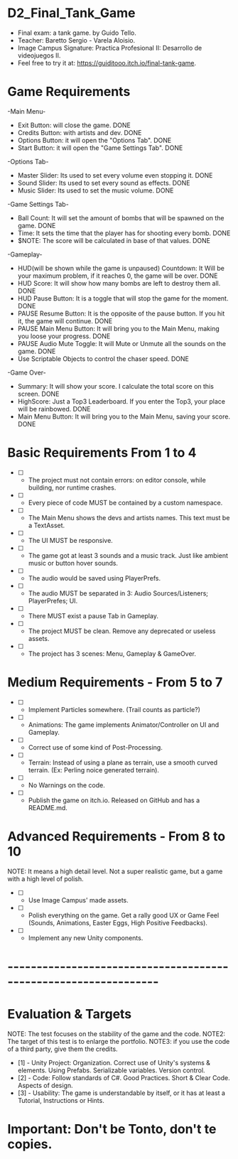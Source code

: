# D2_Final_Tank_Game
 - Final exam: a tank game. by Guido Tello.
 - Teacher: Baretto Sergio - Varela Aloisio.
 - Image Campus Signature: Practica Profesional II: Desarrollo de videojuegos II.
 - Feel free to try it at: https://guiditooo.itch.io/final-tank-game.

# Game Requirements
 -Main Menu-
   * Exit Button: will close the game. DONE
   * Credits Button: with artists and dev. DONE
   * Options Button: it will open the "Options Tab". DONE
   * Start Button: it will open the "Game Settings Tab". DONE

 -Options Tab- 
   * Master Slider: Its used to set every volume even stopping it. DONE
   * Sound Slider: Its used to set every sound as effects. DONE
   * Music Slider: Its used to set the music volume. DONE

 -Game Settings Tab-
   * Ball Count: It will set the amount of bombs that will be spawned on the game. DONE
   * Time: It sets the time that the player has for shooting every bomb. DONE
   * $NOTE: The score will be calculated in base of that values. DONE

 -Gameplay-
   * HUD(will be shown while the game is unpaused) Countdown: It Will be your maximum problem, if it reaches 0, the game will be over.  DONE
   * HUD Score: It will show how many bombs are left to destroy them all. DONE
   * HUD Pause Button: It is a toggle that will stop the game for the moment. DONE
   * PAUSE Resume Button: It is the opposite of the pause button. If you hit it, the game will continue. DONE
   * PAUSE Main Menu Button: It will bring you to the Main Menu, making you loose your progress. DONE
   * PAUSE Audio Mute Toggle: It will Mute or Unmute all the sounds on the game. DONE
   * Use Scriptable Objects to control the chaser speed. DONE

 -Game Over-
   * Summary: It will show your score. I calculate the total score on this screen. DONE
   * HighScore: Just a Top3 Leaderboard. If you enter the Top3, your place will be rainbowed. DONE
   * Main Menu Button: It will bring you to the Main Menu, saving your score. DONE

# Basic Requirements From 1 to 4
* [ ] - The project must not contain errors: on editor console, while building, nor runtime crashes.
* [ ] - Every piece of code MUST be contained by a custom namespace.
* [ ] - The Main Menu shows the devs and artists names. This text must be a TextAsset.
* [ ] - The UI MUST be responsive.
* [ ] - The game got at least 3 sounds and a music track. Just like ambient music or button hover sounds.
* [ ] - The audio would be saved using PlayerPrefs.
* [ ] - The audio MUST be separated in 3: Audio Sources/Listeners; PlayerPrefes; UI.
* [ ] - There MUST exist a pause Tab in Gameplay.
* [ ] - The project MUST be clean. Remove any deprecated or useless assets.
* [ ] - The project has 3 scenes: Menu, Gameplay & GameOver.

# Medium Requirements - From 5 to 7 
* [ ] - Implement Particles somewhere. (Trail counts as particle?)
* [ ] - Animations: The game implements Animator/Controller on UI and Gameplay.
* [ ] - Correct use of some kind of Post-Processing.
* [ ] - Terrain: Instead of using a plane as terrain, use a smooth curved terrain. (Ex: Perling noice generated terrain).
* [ ] - No Warnings on the code. 
* [ ] - Publish the game on itch.io. Released on GitHub and has a README.md.

# Advanced Requirements - From 8 to 10
NOTE: It means a high detail level. Not a super realistic game, but a game with a high level of polish.
* [ ] - Use Image Campus' made assets.
* [ ] - Polish everything on the game. Get a rally good UX or Game Feel (Sounds, Animations, Easter Eggs, High Positive Feedbacks).
* [ ] - Implement any new Unity components.

# ----------------------------------------------------------------

# Evaluation & Targets
  NOTE: The test focuses on the stability of the game and the code.
  NOTE2: The target of this test is to enlarge the portfolio.
  NOTE3: if you use the code of a third party, give them the credits.
* [1] - Unity Project: Organization. Correct use of Unity's systems & elements. Using Prefabs. Serializable variables. Version control.
* [2] - Code: Follow standards of C#. Good Practices. Short & Clear Code. Aspects of design.
* [3] - Usability: The game is understandable by itself, or it has at least a Tutorial, Instructions or Hints.

# Important: Don't be Tonto, don't te copies.




















